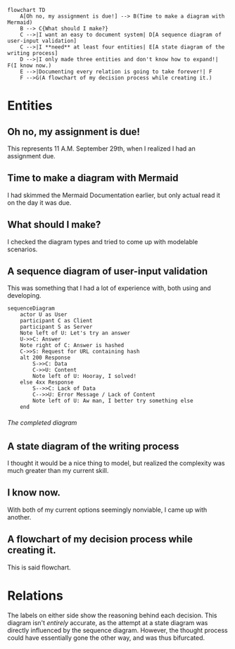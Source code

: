```mermaid
flowchart TD
    A[Oh no, my assignment is due!] --> B(Time to make a diagram with Mermaid)
    B --> C{What should I make?}
    C -->|I want an easy to document system| D[A sequence diagram of user-input validation]
    C -->|I **need** at least four entities| E[A state diagram of the writing process]
    D -->|I only made three entities and don't know how to expand!| F(I know now.)
    E -->|Documenting every relation is going to take forever!| F
    F -->G(A flowchart of my decision process while creating it.)
```

# Entities
## __Oh no, my assignment is due!__
This represents 11 A.M. September 29th, when I realized I had an assignment due.
## __Time to make a diagram with Mermaid__
I had skimmed the Mermaid Documentation earlier, but only actual read it on the day it was due.
## __What should I make?__
I checked the diagram types and tried to come up with modelable scenarios.
## A sequence diagram of user-input validation
This was something that I had a lot of experience with, both using and developing.
```mermaid
sequenceDiagram
    actor U as User
    participant C as Client
    participant S as Server
    Note left of U: Let's try an answer
    U->>C: Answer
    Note right of C: Answer is hashed
    C->>S: Request for URL containing hash
    alt 200 Response
        S->>C: Data
        C->>U: Content
        Note left of U: Hooray, I solved!
    else 4xx Response
        S-->>C: Lack of Data
        C-->>U: Error Message / Lack of Content
        Note left of U: Aw man, I better try something else
    end
```
###### The completed diagram
## A state diagram of the writing process
I thought it would be a nice thing to model, but realized the complexity was much greater than my current skill.
## I know now.
With both of my current options seemingly nonviable, I came up with another.
## A flowchart of my decision process while creating it.
This is said flowchart.

# Relations
The labels on either side show the reasoning behind each decision.
This diagram isn't _entirely_ accurate, as the attempt at a state diagram was directly influenced by the sequence diagram. However, the thought process could have essentially gone the other way, and was thus bifurcated.
